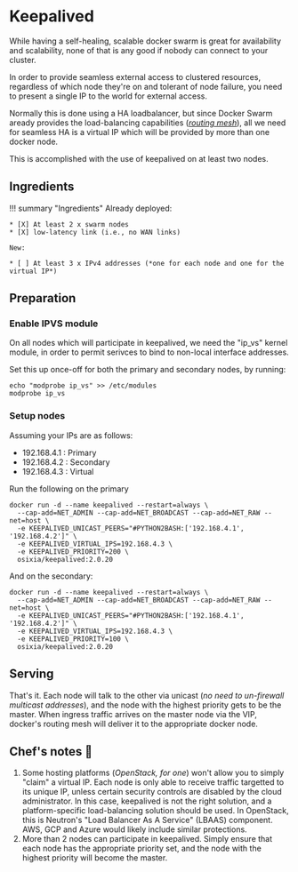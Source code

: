 # Keepalived

While having a self-healing, scalable docker swarm is great for availability and scalability, none of that is any good if nobody can connect to your cluster.

In order to provide seamless external access to clustered resources, regardless of which node they're on and tolerant of node failure, you need to present a single IP to the world for external access.

Normally this is done using a HA loadbalancer, but since Docker Swarm aready provides the load-balancing capabilities (*[routing mesh](https://docs.docker.com/engine/swarm/ingress/)*), all we need for seamless HA is a virtual IP which will be provided by more than one docker node.

This is accomplished with the use of keepalived on at least two nodes.

## Ingredients

!!! summary "Ingredients"
    Already deployed:

    * [X] At least 2 x swarm nodes
    * [X] low-latency link (i.e., no WAN links)

    New:

    * [ ] At least 3 x IPv4 addresses (*one for each node and one for the virtual IP*)

## Preparation

### Enable IPVS module

On all nodes which will participate in keepalived, we need the "ip_vs" kernel module, in order to permit serivces to bind to non-local interface addresses.

Set this up once-off for both the primary and secondary nodes, by running:

```
echo "modprobe ip_vs" >> /etc/modules
modprobe ip_vs
```

### Setup nodes

Assuming your IPs are as follows:

* 192.168.4.1 : Primary
* 192.168.4.2 : Secondary
* 192.168.4.3 : Virtual

Run the following on the primary
```
docker run -d --name keepalived --restart=always \
  --cap-add=NET_ADMIN --cap-add=NET_BROADCAST --cap-add=NET_RAW --net=host \
  -e KEEPALIVED_UNICAST_PEERS="#PYTHON2BASH:['192.168.4.1', '192.168.4.2']" \
  -e KEEPALIVED_VIRTUAL_IPS=192.168.4.3 \
  -e KEEPALIVED_PRIORITY=200 \
  osixia/keepalived:2.0.20
```

And on the secondary:
```
docker run -d --name keepalived --restart=always \
  --cap-add=NET_ADMIN --cap-add=NET_BROADCAST --cap-add=NET_RAW --net=host \
  -e KEEPALIVED_UNICAST_PEERS="#PYTHON2BASH:['192.168.4.1', '192.168.4.2']" \
  -e KEEPALIVED_VIRTUAL_IPS=192.168.4.3 \
  -e KEEPALIVED_PRIORITY=100 \
  osixia/keepalived:2.0.20
```

## Serving

That's it. Each node will talk to the other via unicast (*no need to un-firewall multicast addresses*), and the node with the highest priority gets to be the master. When ingress traffic arrives on the master node via the VIP, docker's routing mesh will deliver it to the appropriate docker node.

## Chef's notes 📓

1. Some hosting platforms (*OpenStack, for one*) won't allow you to simply "claim" a virtual IP. Each node is only able to receive traffic targetted to its unique IP, unless certain security controls are disabled by the cloud administrator. In this case, keepalived is not the right solution, and a platform-specific load-balancing solution should be used. In OpenStack, this is Neutron's "Load Balancer As A Service" (LBAAS) component. AWS, GCP and Azure would likely include similar protections.
2. More than 2 nodes can participate in keepalived. Simply ensure that each node has the appropriate priority set, and the node with the highest priority will become the master.